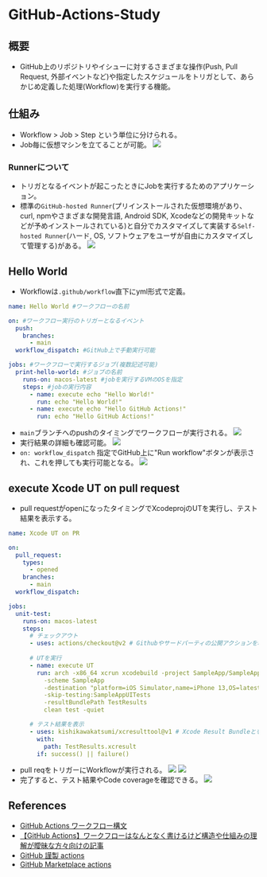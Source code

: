 # GitHub-Actions-Study
## 概要
* GitHub上のリポジトリやイシューに対するさまざまな操作(Push, Pull Request, 外部イベントなど)や指定したスケジュールをトリガとして、あらかじめ定義した処理(Workflow)を実行する機能。

## 仕組み
* Workflow > Job > Step という単位に分けられる。
* Job毎に仮想マシンを立てることが可能。
![](Resources/image220906_115857.png)
### Runnerについて
* トリガとなるイベントが起こったときにJobを実行するためのアプリケーション。
* 標準の`GitHub-hosted Runner`(プリインストールされた仮想環境があり、curl, npmやさまざまな開発言語, Android SDK, Xcodeなどの開発キットなどが予めインストールされている)と自分でカスタマイズして実装する`Self-hosted Runner`(ハード, OS, ソフトウェアをユーザが自由にカスタマイズして管理する)がある。
![](Resources/image220906_121540.png)

## Hello World
* Workflowは`.github/workflow`直下にyml形式で定義。

```yml:helloWorld.yml
name: Hello World #ワークフローの名前

on: #ワークフロー実行のトリガーとなるイベント
  push:
    branches: 
      - main
  workflow_dispatch: #GitHub上で手動実行可能

jobs: #ワークフローで実行するジョブ(複数記述可能)
  print-hello-world: #ジョブの名前
    runs-on: macos-latest #jobを実行するVMのOSを指定
    steps: #jobの実行内容
      - name: execute echo "Hello World!"
        run: echo "Hello World!"
      - name: execute echo "Hello GitHub Actions!"
        run: echo "Hello GitHub Actions!"
```
* `main`ブランチへのpushのタイミングでワークフローが実行される。
![](Resources/image220905_151434.png)
* 実行結果の詳細も確認可能。
![](Resources/image220905_151610.png)
* `on: workflow_dispatch` 指定でGitHub上に"Run workflow"ボタンが表示され、これを押しても実行可能となる。
![](Resources/image220905_151513.png)

## execute Xcode UT on pull request
* pull requestがopenになったタイミングでXcodeprojのUTを実行し、テスト結果を表示する。

```yml:testOnPR.yml
name: Xcode UT on PR 

on:
  pull_request:
    types:
      - opened
    branches: 
      - main
  workflow_dispatch:

jobs:
  unit-test:
    runs-on: macos-latest
    steps:
      # チェックアウト
      - uses: actions/checkout@v2 # Githubやサードパーティの公開アクションを利用
      
      # UTを実行
      - name: execute UT
        run: arch -x86_64 xcrun xcodebuild -project SampleApp/SampleApp.xcodeproj/
          -scheme SampleApp
          -destination "platform=iOS Simulator,name=iPhone 13,OS=latest"
          -skip-testing:SampleAppUITests
          -resultBundlePath TestResults 
          clean test -quiet

      # テスト結果を表示
      - uses: kishikawakatsumi/xcresulttool@v1 # Xcode Result Bundleとを解析し、Markdown形式でGitHub Checks APIにPOSTして表示可能にしてくれる
        with:
          path: TestResults.xcresult
        if: success() || failure()
```
* pull reqをトリガーにWorkflowが実行される。
![](Resources/image220906_124327.png)
![](Resources/image220906_124352.png)
* 完了すると、テスト結果やCode coverageを確認できる。
![](Resources/image220906_124841.png)

## References
* [GitHub Actions ワークフロー構文](https://docs.github.com/ja/actions/using-workflows/workflow-syntax-for-github-actions)
* [【GitHub Actions】ワークフローはなんとなく書けるけど構造や仕組みの理解が曖昧な方々向けの記事](https://qiita.com/suzuki0430/items/951ed9753c04743537cc)
* [GitHub 謹製 actions](https://github.com/actions)
* [GitHub Marketplace actions](https://github.com/marketplace?type=actions)